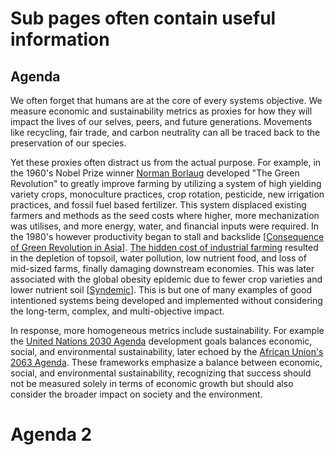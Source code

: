 # Sub pages often contain useful information

## Agenda

We often forget that humans are at the core of every systems objective. We measure economic and sustainability metrics as proxies for how they will impact the lives of our selves, peers, and future generations. Movements like recycling, fair trade, and carbon neutrality can all be traced back to the preservation of our species.

Yet these proxies often distract us from the actual purpose. For example, in the 1960's Nobel Prize winner [Norman Borlaug](https://www.nobelprize.org/prizes/peace/1970/borlaug/facts/) developed "The Green Revolution" to greatly improve farming by utilizing a system of high yielding variety crops, monoculture practices, crop rotation, pesticide, new irrigation practices, and fossil fuel based fertilizer. This system displaced existing farmers and methods as the seed costs where higher, more mechanization was utilises, and more energy, water, and financial inputs were required. In the 1980's however productivity began to stall and backslide [[Consequence of Green Revolution in Asia](https://citeseerx.ist.psu.edu/viewdoc/download?doi=10.1.1.80.3270&rep=rep1&type=pdf)]. [The hidden cost of industrial farming](https://www.ucsusa.org/resources/hidden-costs-industrial-agriculture) resulted in the depletion of topsoil, water pollution, low nutrient food, and loss of mid-sized farms, finally damaging downstream economies. This was later associated with the global obesity epidemic due to fewer crop varieties and lower nutrient soil [[Syndemic](https://doi.org/10.1016/S0140-6736(18)32822-8)]. This is but one of many examples of good intentioned systems being developed and implemented without considering the  long-term, complex, and multi-objective impact. 

In response, more homogeneous metrics include sustainability. For example the [United Nations 2030 Agenda](https://doi.org/https://doi.org/10.1007/s13398-014-0173-7.2) development goals balances economic, social, and environmental sustainability, later echoed by  the [African Union's 2063 Agenda](http://scholar.google.com/scholar?hl=en&q=African+Union.+%282015%29.+Agenda+2063%3A+An+overview+of+Agenda+2063.+African+Union+Commission.). These frameworks emphasize a balance between economic, social, and  environmental sustainability, recognizing that success should not be  measured solely in terms of economic growth but should also consider the broader impact on society and the environment.

# Agenda 2 



